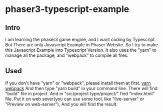 # phaser3-typescript-example

## Intro
I am learning the phaser3 game engine, and I want coding by Typescript. But There are only Javascript Example in Phaser Website. So I try to make this Javascript Example into Typescript Version. It also uses the "yarn" to manage all the package, and "webpack" to compile all files.
## Used
If you don't have "yarn" or "webpack", please install them at first.
[yarn](https://yarnpkg.com/zh-Hans/docs/install#windows-stable)
[webpack](https://webpack.js.org/guides/installation/)
And then type "yarn build" in your command line. There will find "build" file in project. And in "src/project type/project/" find "index.html" file. Put it on web sever(you can use some tool, like "live-server" or "Preview on web-server"), And you will find the result.